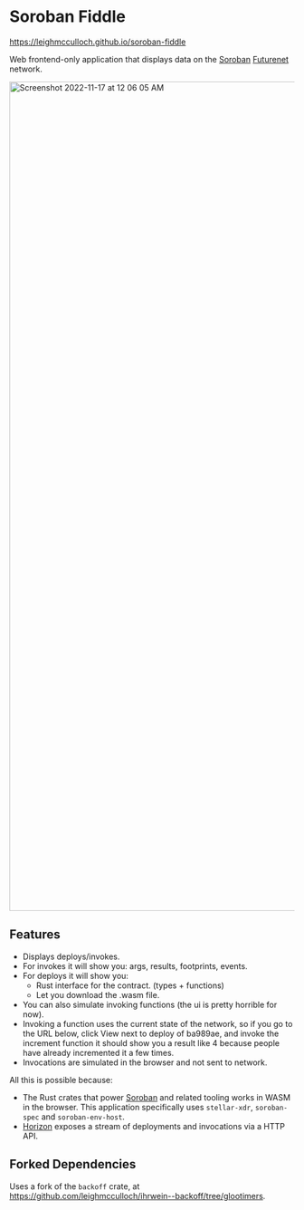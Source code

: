 # Soroban Fiddle

https://leighmcculloch.github.io/soroban-fiddle

Web frontend-only application that displays data on the [Soroban] [Futurenet] network.

<img width="1465" alt="Screenshot 2022-11-17 at 12 06 05 AM" src="https://user-images.githubusercontent.com/351529/202390826-da662055-300b-4237-8454-dd4a496237d8.png">

## Features

- Displays deploys/invokes.
- For invokes it will show you: args, results, footprints, events.
- For deploys it will show you:
    - Rust interface for the contract. (types + functions)
    - Let you download the .wasm file.
- You can also simulate invoking functions (the ui is pretty horrible for now).
- Invoking a function uses the current state of the network, so if you go to the
URL below, click View next to deploy of ba989ae, and invoke the increment
function it should show you a result like 4 because people have already
incremented it a few times.
- Invocations are simulated in the browser and not sent to network.

All this is possible because:
- The Rust crates that power [Soroban] and related tooling works in WASM in the
browser. This application specifically uses `stellar-xdr`, `soroban-spec` and
`soroban-env-host`.
- [Horizon] exposes a stream of deployments and invocations via a HTTP API.

## Forked Dependencies

Uses a fork of the `backoff` crate, at
https://github.com/leighmcculloch/ihrwein--backoff/tree/glootimers.

[Soroban]: https://soroban.stellar.org
[Futurenet]: https://soroban.stellar.org/docs/networks/futurenet
[Horizon]: https://horizon-futurenet.stellar.org
